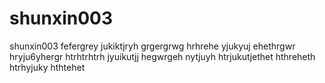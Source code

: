 # shunxin003
shunxin003
fefergrey jukiktjryh grgergrwg hrhrehe yjukyuj ehethrgwr hryju6yhergr htrhtrhtrh jyuikutjj hegwrgeh nytjuyh htrjukutjethet hthreheth htrhyjuky hthtehet

